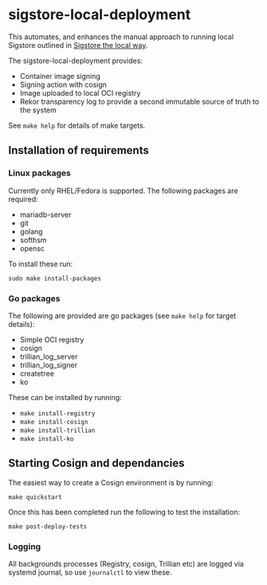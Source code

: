 # sigstore-local-deployment
This automates, and enhances the manual approach to running local Sigstore outlined in [Sigstore the local way](https://github.com/tstromberg/sigstore-the-local-way).

The sigstore-local-deployment provides:

* Container image signing
* Signing action with cosign
* Image uploaded to local OCI registry
* Rekor transparency log to provide a second immutable source of truth to the system

See `make help` for details of make targets.

## Installation of requirements

### Linux packages
Currently only RHEL/Fedora is supported.  The following packages are required:

* mariadb-server
* git
* golang
* softhsm
* opensc

To install these run:

`sudo make install-packages`

### Go packages

The following are provided are go packages (see `make help` for target details):

* Simple OCI registry
* cosign
* trillian_log_server
* trillian_log_signer
* createtree
* ko

These can be installed by running:

* `make install-registry`
* `make install-cosign`
* `make install-trillian`
* `make install-ko`

## Starting Cosign and dependancies

The easiest way to create a Cosign environment is by running:

`make quickstart`

Once this has been completed run the following to test the installation:

`make post-deploy-tests`

### Logging

All backgrounds processes (Registry, cosign, Trillian etc) are logged via systemd journal, so use `journalctl` to view these.

